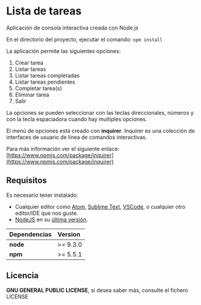 # Lista de tareas

Aplicación de consola interactiva creada con Node.js

En el directorio del proyecto, ejecutar el comando: ```npm install```

La aplicación permite las siguientes opciones:

1. Crear tarea  
2. Listar tareas  
3. Listar tareas completadas  
4. Listar tareas pendientes  
5. Completar tarea(s)  
6. Eliminar tarea  
0. Salir

La opciones se pueden seleccionar con las teclas direccionales, números y con la tecla espaciadora cuando hay multiples opciones.

El menú de opciones está creado con **inquirer**. Inquirer es una colección de interfaces de usuario de línea de comandos interactivas.

Para más información ver el siguiente enlace: [https://www.npmjs.com/package/inquirer](https://www.npmjs.com/package/inquirer)

## Requisitos

Es necesario tener instalado:

* Cualquier editor como [Atom](https://atom.io/), [Sublime Text](https://www.sublimetext.com/), [VSCode](https://code.visualstudio.com/), o cualquier otro editor/IDE que nos guste.
* [NodeJS](https://nodejs.org/es/) en su [última versión](https://nodejs.org/es/download/).

| Dependencias | Version  |
|:-------------|:---------| 
| __node__     | >= 9.3.0 |
| __npm__      | >= 5.5.1 |

## Licencia

__GNU GENERAL PUBLIC LICENSE__, si desea saber más, consulte el fichero LICENSE